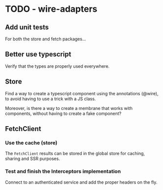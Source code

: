 # TODO - wire-adapters

## Add unit tests

For both the store and fetch packages...


## Better use typescript

Verify that the types are properly used everywhere.  


## Store

Find a way to create a typescript component using the annotations (@wire), to avoid having to use a trick with a JS class.  

Moreover, is there a way to create a membrane that works with components, without having to create a fake component?


## FetchClient

### Use the cache (store)

The `FetchClient` results can be stored in the global store for caching, sharing and SSR purposes.  


### Test and finish the Interceptors implementation

Connect to an authenticated service and add the proper headers on the fly.  

